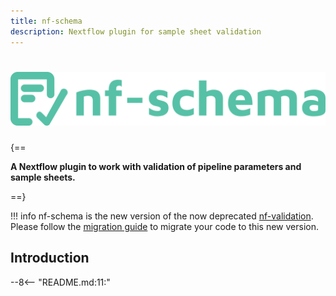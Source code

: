 ```yaml
---
title: nf-schema
description: Nextflow plugin for sample sheet validation
---
```


# ![nf-schema](images/nf-schema.png)

{==

**A Nextflow plugin to work with validation of pipeline parameters and sample sheets.**

==}

!!! info
    nf-schema is the new version of the now deprecated [nf-validation](https://github.com/nextflow-io/nf-validation). Please follow the [migration guide](https://nextflow-io.github.io/nf-schema/latest/migration_guide/) to migrate your code to this new version.

## Introduction

--8<-- "README.md:11:"
